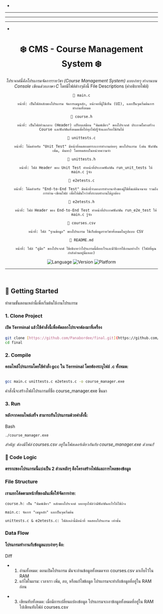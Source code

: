 <div align="center">

  *
 ***
*****
 ***
  *

# ❄️ CMS - Course Management System ❄️

*โปรเจกต์นี้คือโปรแกรมจัดการรายวิชา (Course Management System) แบบง่ายๆ ทำงานบน Console เขียนด้วยภาษา C*
โดยมีไฟล์ต่างๆดังนี้ 
  File Descriptions (คำอธิบายไฟล์)

    📄 main.c

        หน้าที่: เป็นไฟล์หลักของโปรแกรม จัดการเมนูหลัก, หน้าจอที่ผู้ใช้เห็น (UI), และเป็นจุดเริ่มต้นการทำงานทั้งหมด

    📜 course.h

        หน้าที่: เป็นไฟล์ส่วนกลาง (Header) เปรียบเสมือน "พิมพ์เขียว" ของโปรเจกต์ ประกาศโครงสร้าง Course และฟังก์ชันทั้งหมดเพื่อให้ทุกไฟล์รู้จักและเรียกใช้กันได้

    🧪 unittests.c

        หน้าที่: โค้ดสำหรับ "Unit Test" มีหน้าที่ทดสอบตรรกะการทำงานย่อยๆ ของโปรแกรม (เช่น ฟังก์ชันเพิ่ม, ค้นหา) โดยทดสอบในหน่วยความจำ

    📜 unittests.h

        หน้าที่: ไฟล์ Header ของ Unit Test ทำหน้าที่ประกาศฟังก์ชัน run_unit_tests ให้ main.c รู้จัก

    🚀 e2etests.c

        หน้าที่: โค้ดสำหรับ "End-to-End Test" มีหน้าที่จำลองการทำงานจริงของผู้ใช้ตั้งแต่ต้นจนจบ รวมถึงการอ่าน-เขียนไฟล์ เพื่อให้มั่นใจว่าทั้งระบบทำงานได้ถูกต้อง

    📜 e2etests.h

        หน้าที่: ไฟล์ Header ของ End-to-End Test ทำหน้าที่ประกาศฟังก์ชัน run_e2e_test ให้ main.c รู้จัก

    💾 courses.csv

        หน้าที่: ไฟล์ "ฐานข้อมูล" ของโปรแกรม ใช้เก็บข้อมูลรายวิชาทั้งหมดในรูปแบบ CSV

    📖 README.md

        หน้าที่: ไฟล์ "คู่มือ" ของโปรเจกต์ ใช้อธิบายว่าโปรแกรมนี้คืออะไรและมีวิธีการใช้งานอย่างไร (ไฟล์ที่คุณกำลังอ่านอยู่นี่แหละ)

![Language](https://img.shields.io/badge/Language-C-00599C.svg) ![Version](https://img.shields.io/badge/Version-1.0-blue.svg) ![Platform](https://img.shields.io/badge/Platform-Windows-lightblue.svg)

</div>

---
<br>

## 🚀 Getting Started
ทำตามขั้นตอนเหล่านี้เพื่อเริ่มต้นใช้งานโปรแกรม

### **1. Clone Project**
#### **เปิด Terminal แล้วใช้คำสั่งนี้เพื่อคัดลอกโปรเจกต์ลงมาที่เครื่อง**
```bash
git clone [https://github.com/Panabordee/final.git](https://github.com/Panabordee/final.git)
cd final
```
### **2. Compile**

#### **คอมไพล์โปรแกรมโดยใช้คำสั่ง gcc ใน Terminal โดยต้องระบุไฟล์ .c ทั้งหมด:**
```Bash

gcc main.c unittests.c e2etests.c -o course_manager.exe
```
คำสั่งนี้จะสร้างไฟล์โปรแกรมที่ชื่อ course_manager.exe ขึ้นมา

### **3. Run**

#### **หลังจากคอมไพล์เสร็จ สามารถรันโปรแกรมด้วยคำสั่งนี้:**
Bash
```
./course_manager.exe
```
 *สำคัญ: ต้องมีไฟล์ courses.csv อยู่ในโฟลเดอร์เดียวกันกับ course_manager.exe ด้วยนะ!*

### **🧠 Code Logic**

#### **ตรรกะของโปรแกรมนี้แบ่งเป็น 2 ส่วนหลักๆ คือโครงสร้างไฟล์และการไหลของข้อมูล**

### **File Structure**

#### **เราแยกโค้ดตามหน้าที่ของมันเพื่อให้จัดการง่าย:**

    course.h: เป็น "พิมพ์เขียว" หลักของโปรเจกต์ บอกทุกไฟล์ว่ามีฟังก์ชันอะไรให้ใช้บ้าง

    main.c: จัดการ "เมนูหลัก" และเป็นจุดเริ่มต้น

    unittests.c & e2etests.c: ไฟล์เหล่านี้มีหน้าที่ ทดสอบโปรแกรม เท่านั้น

### **Data Flow**

#### **โปรแกรมทำงานกับข้อมูลแบบง่ายๆ คือ:**
Diff

+ 1. อ่านทั้งหมด: ตอนเปิดโปรแกรม มันจะอ่านข้อมูลทั้งหมดจาก courses.csv มาเก็บไว้ใน RAM
  2. แก้ไขในแรม: เวลาเรา เพิ่ม, ลบ, หรือแก้ไขข้อมูล โปรแกรมจะทำกับข้อมูลที่อยู่ใน RAM ก่อน
- 3. เขียนทับทั้งหมด: เมื่อมีการเปลี่ยนแปลงข้อมูล โปรแกรมจะเอาข้อมูลทั้งหมดที่อยู่ใน RAM ไปเขียนทับไฟล์ courses.csv

